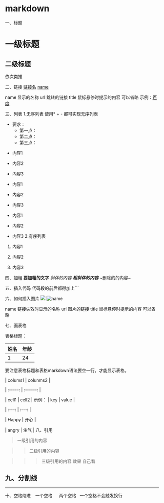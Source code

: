 # markdown
一、标题
# 一级标题
## 二级标题
依次类推

二、链接
[链接名](链接地址)
[name](url "title")

name 显示的名称
url 跳转的链接
title 鼠标悬停时提示的内容 可以省略
示例：[百度](http://www.baidu.com "百度一下,你就知道")

三、列表
1.无序列表
使用* + - 都可实现无序列表
- 要求：
   - 第一点：
   - 第二点：
   - 第三点：
* 内容1

* 内容2

* 内容3

- 内容1

- 内容2

- 内容3

+ 内容1

+ 内容2

+ 内容3
2.有序列表
1. 内容1

2. 内容2

3. 内容3

四、加粗
**要加粗的文字**
*斜体的内容*
***粗斜体的内容***
~删除的的内容~

五、插入代码
代码段的前后都得加上```

六、如何插入图片
![](图片地址)
![name](url "title")

name 链接失效时显示的名称
url 图片的链接
title 鼠标悬停时提示的内容 可以省略

七、画表格

表格标题：

| 姓名 | 年龄 |
| ---- | ---- |
| 1    | 24   |
要注意表格标题和表格markdown语法要空一行，才能显示表格。

| colums1 | colunms2 |

| :-----: | :------: |

| cell1 | cell2 |
示例：
| key | value |

| :---: | :---: |

| Happy | 开心 |

| angry | 生气 |
八、引用
>一级引用的内容

>>二级引用的内容

>>>三级引用的内容
效果
自己看

九、分割线
---
***

十、空格缩进
&ensp; 一个空格
&emsp; 两个空格
&nbsp; 一个空格不会触发换行
